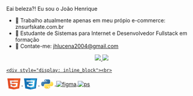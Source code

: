 Eai beleza?! Eu sou o João Henrique 

- 🔭 Trabalho atualmente apenas em meu própio e-commerce: znsurfskate.com.br 
- 🌱 Estudante de Sistemas para Internet e Desenvolvedor Fullstack em formação 
- 💬 Contate-me: jhlucena2004@gmail.com

<center>  <div> 
    <a href="https://github.com/jaohenriqu3">
        <img height="180em" src="https://github-readme-stats.vercel.app/api?username=jaohenriqu3&show_icons=true&theme=dracula&include_all_commits=true&count_private=true"/>
        <img height="180em" src="https://github-readme-stats.vercel.app/api/top-langs/?username=jaohenriqu3&layout=compact&langs_count=7&theme=dracula"/>
    </div> </center> 

    <div style="display: inline_block"><br>
  <img align="center" alt="joao-HTML" height="30" width="40" src="https://raw.githubusercontent.com/devicons/devicon/master/icons/html5/html5-original.svg">
  <img align="center" alt="joao-CSS" height="30" width="40" src="https://raw.githubusercontent.com/devicons/devicon/master/icons/css3/css3-original.svg">
  <img align="center" alt="joao-Python" height="30" width="40" src="https://raw.githubusercontent.com/devicons/devicon/master/icons/python/python-original.svg">
  <img align="center"height= "30"  width= "40" src="https://cdn.jsdelivr.net/gh/devicons/devicon/icons/figma/figma-original.svg" alt="figma"> 
 <img align="center" height= "30"  width= "40" src="https://cdn.jsdelivr.net/gh/devicons/devicon/icons/photoshop/photoshop-plain.svg" alt="ps"> 
</div>  
    


